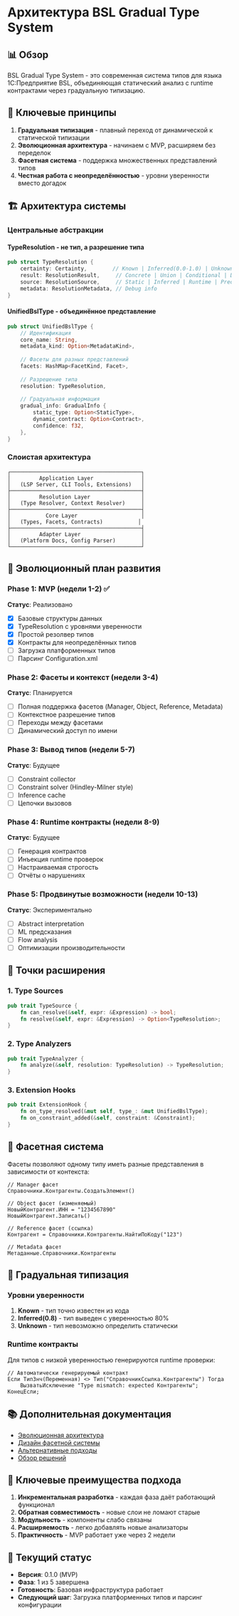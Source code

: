 # Архитектура BSL Gradual Type System

## 📊 Обзор

BSL Gradual Type System - это современная система типов для языка 1С:Предприятие BSL, объединяющая статический анализ с runtime контрактами через градуальную типизацию.

## 🎯 Ключевые принципы

1. **Градуальная типизация** - плавный переход от динамической к статической типизации
2. **Эволюционная архитектура** - начинаем с MVP, расширяем без переделок
3. **Фасетная система** - поддержка множественных представлений типов
4. **Честная работа с неопределённостью** - уровни уверенности вместо догадок

## 🏗️ Архитектура системы

### Центральные абстракции

#### TypeResolution - не тип, а разрешение типа

```rust
pub struct TypeResolution {
    certainty: Certainty,        // Known | Inferred(0.0-1.0) | Unknown
    result: ResolutionResult,     // Concrete | Union | Conditional | Dynamic
    source: ResolutionSource,     // Static | Inferred | Runtime | Predicted
    metadata: ResolutionMetadata, // Debug info
}
```

#### UnifiedBslType - объединённое представление

```rust
pub struct UnifiedBslType {
    // Идентификация
    core_name: String,
    metadata_kind: Option<MetadataKind>,
    
    // Фасеты для разных представлений
    facets: HashMap<FacetKind, Facet>,
    
    // Разрешение типа
    resolution: TypeResolution,
    
    // Градуальная информация
    gradual_info: GradualInfo {
        static_type: Option<StaticType>,
        dynamic_contract: Option<Contract>,
        confidence: f32,
    },
}
```

### Слоистая архитектура

```
┌─────────────────────────────────────────┐
│         Application Layer               │
│   (LSP Server, CLI Tools, Extensions)   │
├─────────────────────────────────────────┤
│         Resolution Layer                │
│   (Type Resolver, Context Resolver)     │
├─────────────────────────────────────────┤
│           Core Layer                    │
│   (Types, Facets, Contracts)           │
├─────────────────────────────────────────┤
│         Adapter Layer                   │
│   (Platform Docs, Config Parser)        │
└─────────────────────────────────────────┘
```

## 🚀 Эволюционный план развития

### Phase 1: MVP (недели 1-2) ✅
**Статус**: Реализовано

- [x] Базовые структуры данных
- [x] TypeResolution с уровнями уверенности
- [x] Простой резолвер типов
- [x] Контракты для неопределённых типов
- [ ] Загрузка платформенных типов
- [ ] Парсинг Configuration.xml

### Phase 2: Фасеты и контекст (недели 3-4)
**Статус**: Планируется

- [ ] Полная поддержка фасетов (Manager, Object, Reference, Metadata)
- [ ] Контекстное разрешение типов
- [ ] Переходы между фасетами
- [ ] Динамический доступ по имени

### Phase 3: Вывод типов (недели 5-7)
**Статус**: Будущее

- [ ] Constraint collector
- [ ] Constraint solver (Hindley-Milner style)
- [ ] Inference cache
- [ ] Цепочки вызовов

### Phase 4: Runtime контракты (недели 8-9)
**Статус**: Будущее

- [ ] Генерация контрактов
- [ ] Инъекция runtime проверок
- [ ] Настраиваемая строгость
- [ ] Отчёты о нарушениях

### Phase 5: Продвинутые возможности (недели 10-13)
**Статус**: Экспериментально

- [ ] Abstract interpretation
- [ ] ML предсказания
- [ ] Flow analysis
- [ ] Оптимизации производительности

## 🔌 Точки расширения

### 1. Type Sources
```rust
pub trait TypeSource {
    fn can_resolve(&self, expr: &Expression) -> bool;
    fn resolve(&self, expr: &Expression) -> Option<TypeResolution>;
}
```

### 2. Type Analyzers
```rust
pub trait TypeAnalyzer {
    fn analyze(&self, resolution: TypeResolution) -> TypeResolution;
}
```

### 3. Extension Hooks
```rust
pub trait ExtensionHook {
    fn on_type_resolved(&mut self, type_: &mut UnifiedBslType);
    fn on_constraint_added(&self, constraint: &Constraint);
}
```

## 🎨 Фасетная система

Фасеты позволяют одному типу иметь разные представления в зависимости от контекста:

```bsl
// Manager фасет
Справочники.Контрагенты.СоздатьЭлемент()

// Object фасет (изменяемый)
НовыйКонтрагент.ИНН = "1234567890"
НовыйКонтрагент.Записать()

// Reference фасет (ссылка)
Контрагент = Справочники.Контрагенты.НайтиПоКоду("123")

// Metadata фасет
Метаданные.Справочники.Контрагенты
```

## 🔧 Градуальная типизация

### Уровни уверенности

1. **Known** - тип точно известен из кода
2. **Inferred(0.8)** - тип выведен с уверенностью 80%
3. **Unknown** - тип невозможно определить статически

### Runtime контракты

Для типов с низкой уверенностью генерируются runtime проверки:

```bsl
// Автоматически генерируемый контракт
Если ТипЗнч(Переменная) <> Тип("СправочникСсылка.Контрагенты") Тогда
    ВызватьИсключение "Type mismatch: expected Контрагенты";
КонецЕсли;
```

## 📚 Дополнительная документация

- [Эволюционная архитектура](architecture/EVOLUTIONARY_TYPE_SYSTEM_ARCHITECTURE.md)
- [Дизайн фасетной системы](design/FACET_SYSTEM_DESIGN.md)
- [Альтернативные подходы](design/ALTERNATIVE_TYPE_SYSTEM_APPROACHES.md)
- [Обзор решений](decisions/UNIFIED_TYPE_SYSTEM_COMPILED_REVIEW.md)

## 🎯 Ключевые преимущества подхода

1. **Инкрементальная разработка** - каждая фаза даёт работающий функционал
2. **Обратная совместимость** - новые слои не ломают старые
3. **Модульность** - компоненты слабо связаны
4. **Расширяемость** - легко добавлять новые анализаторы
5. **Практичность** - MVP работает уже через 2 недели

## 🚦 Текущий статус

- **Версия**: 0.1.0 (MVP)
- **Фаза**: 1 из 5 завершена
- **Готовность**: Базовая инфраструктура работает
- **Следующий шаг**: Загрузка платформенных типов и парсинг конфигурации